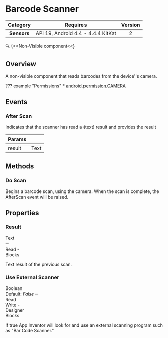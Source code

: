 # Barcode Scanner

| Category | Requires | Version |
|:--------:|:-------:|:--------:|
|**Sensors**|<span class="chip chip-any">API 19, Android 4.4 - 4.4.4 KitKat</span>|<span class="chip chip-number">2</span>|

:mag: {>>Non-Visible component<<}

## Overview

A non-visible component that reads barcodes from the device''s camera.

??? example "Permissions"
    * [android.permission.CAMERA](https://developer.android.com/reference/android/Manifest.permission.html#CAMERA)

## Events

### After Scan

Indicates that the scanner has read a (text) result and provides the result

<div class="block" ai2-block="event" not-rendered="true" value="%7B%22componentName%22:%20%22Barcode%20Scanner%22,%20%22name%22:%20%22After%20Scan%22,%20%22param%22:%20%5B%22result%22%5D%7D"></div>

| Params | []() |
|--------|------|
|result|<span class="chip chip-text">Text</span>|

## Methods

### Do Scan

Begins a barcode scan, using the camera. When the scan is complete, the AfterScan event will be raised.

<div class="block" ai2-block="method" not-rendered="true" value="%7B%22componentName%22:%20%22Barcode%20Scanner%22,%20%22name%22:%20%22Do%20Scan%22,%20%22output%22:%20false,%20%22param%22:%20%5B%5D%7D"></div>

## Properties

### Result

<span style="user-select: none; white-space:pre-wrap;"><span class="chip chip-text">Text</span> :heavy_minus_sign: <span class="chip chip-rw">Read</span>  - <span class="chip chip-bd">Blocks</span></span>

Text result of the previous scan.

<div class="block" ai2-block="property" not-rendered="true" value="%7B%22componentName%22:%20%22Barcode%20Scanner%22,%20%22name%22:%20%22Result%22,%20%22getter%22:%20true%7D"></div>

### Use External Scanner

<span style="user-select: none; white-space:pre-wrap;"><span class="chip chip-boolean">Boolean</span> <span class="chip chip-boolean">Default: <i>False</i></span> :heavy_minus_sign: <span class="chip chip-rw">Read</span> <span class="chip chip-rw">Write</span>  - <span class="chip chip-bd">Designer</span> <span class="chip chip-bd">Blocks</span></span>

If true App Inventor will look for and use an external scanning program such as "Bar Code Scanner."

<div class="block" ai2-block="property" not-rendered="true" value="%7B%22componentName%22:%20%22Barcode%20Scanner%22,%20%22name%22:%20%22Use%20External%20Scanner%22,%20%22getter%22:%20true%7D"></div>
<div class="block" ai2-block="property" not-rendered="true" value="%7B%22componentName%22:%20%22Barcode%20Scanner%22,%20%22name%22:%20%22Use%20External%20Scanner%22,%20%22getter%22:%20false%7D"></div>
